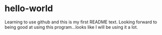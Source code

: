 # hello-world


Learning to use github and this is my first README text.  Looking forward to being good at using this program...looks like I will be using it a lot.
